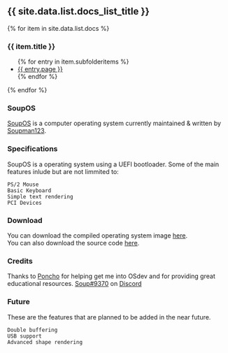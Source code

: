 <h2>{{ site.data.list.docs_list_title }}</h2>
{% for item in site.data.list.docs %}
    <h3>{{ item.title }}</h3>
      <ul>
        {% for entry in item.subfolderitems %}
          <li><a href="{{ entry.url }}">{{ entry.page }}</a></li>
        {% endfor %}
      </ul>
  {% endfor %}

### SoupOS
[SoupOS](http://github.com) is a computer operating system currently maintained & written by [Soupman123](https://github.com/Soupman123/).

### Specifications
SoupOS is a operating system using a UEFI bootloader. Some of the main features inlude but are not limmited to:
```
PS/2 Mouse
Basic Keyboard
Simple text rendering
PCI Devices
```

### Download
You can download the compiled operating system image [here](https://github.com/Soupman123/SoupOS/raw/master/kernel/bin/SoupOS.img).<br/>
You can also download the source code [here](https://github.com/Soupman123/SoupOS/archive/master.zip).

### Credits
Thanks to [Poncho](https://github.com/Absurdponcho/) for helping get me into OSdev and for providing great educational resources.
[Soup#9370](https://discord.com/users/698622052059316285/) on [Discord](https://discord.com)

### Future
These are the features that are planned to be added in the near future.
```
Double buffering
USB support
Advanced shape rendering
```

